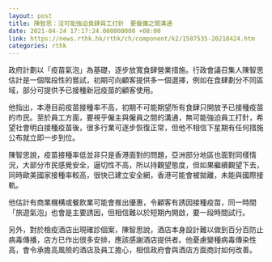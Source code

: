 ```yaml
---
layout: post
title: 陳智思：沒可能強迫食肆員工打針　要僱傭之間溝通　
date: 2021-04-24 17:17:24.000000000 +08:00
link: https://news.rthk.hk/rthk/ch/component/k2/1587535-20210424.htm
categories: rthk
---
```


政府計劃以「疫苗氣泡」為基礎，逐步放寬食肆營業措施。行政會議召集人陳智思估計是一個階段性的嘗試，初期可向顧客提供多一個選擇，例如在食肆劃分不同區域，部分可提供予已接種新冠疫苗的顧客使用。

他指出，本港目前疫苗接種率不高，初期不可能期望所有食肆只開放予已接種疫苗的市民。至於員工方面，要視乎僱主與僱員之間的溝通，無可能強迫員工打針，希望社會明白接種疫苗後，很多行業可逐步恢復正常，但他不相信下星期有任何措施公布就立即一步到位。

陳智思說，疫苗接種率低並非只是香港面對的問題，亞洲部分地區也面對同樣情況，大部分市民感覺安全，逼切性不高，所以持觀望態度，但如果繼續觀望下去，同時歐美國家接種率較高，很快已建立安全網，香港可能會被拋離，未能與國際接軌。

他估計有商業機構或餐飲業可能會推出優惠，令顧客有誘因接種疫苗，同一時間「旅遊氣泡」也會是主要誘因，但相信難以於短期內開啟，要一段時間試行。

另外，對於檢疫酒店出現確診個案，陳智思說，酒店本身設計難以做到百分百防止病毒傳播，店方已作出很多安排，應該感謝酒店提供者。他憂慮變種病毒傳染性高，會令承擔高風險的酒店及員工擔心，相信政府會與酒店方面商討如何改善。

